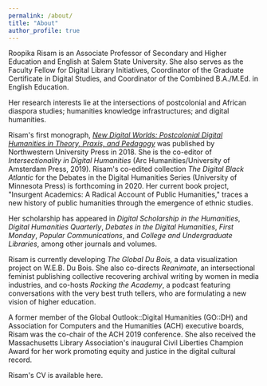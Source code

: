 ```yaml
---
permalink: /about/
title: "About"
author_profile: true
---
```


Roopika Risam is an Associate Professor of Secondary and Higher Education and English at Salem State University. She also serves as the Faculty Fellow for Digital Library Initiatives, Coordinator of the Graduate Certificate in Digital Studies, and Coordinator of the Combined B.A./M.Ed. in English Education.

Her research interests lie at the intersections of postcolonial and African diaspora studies; humanities knowledge infrastructures; and digital humanities.

Risam's first monograph, [_New Digital Worlds: Postcolonial Digital Humanities in Theory, Praxis, and Pedagogy_](/new-home/ndw/) was published by Northwestern University Press in 2018. She is the co-editor of _Intersectionality in Digital Humanities_ (Arc Humanities/University of Amsterdam Press, 2019). Risam's co-edited collection _The Digital Black Atlantic_ for the Debates in the Digital Humanities Series (University of Minnesota Press) is forthcoming in 2020. Her current book project, "Insurgent Academics: A Radical Account of Public Humanities," traces a new history of public humanities through the emergence of ethnic studies.

Her scholarship has appeared in _Digital Scholarship in the Humanities_, _Digital Humanities Quarterly_, _Debates in the Digital Humanities_, _First Monday_, _Popular Communications_, and _College and Undergraduate Libraries_, among other journals and volumes.

Risam is currently developing _The Global Du Bois,_ a data visualization project on W.E.B. Du Bois. She also co-directs _Reanimate_, an intersectional feminist publishing collective recovering archival writing by women in media industries, and co-hosts _Rocking the Academy_, a podcast featuring conversations with the very best truth tellers, who are formulating a new vision of higher education.

A former member of the Global Outlook::Digital Humanities (GO::DH) and Association for Computers and the Humanities (ACH) executive boards, Risam was the co-chair of the ACH 2019 conference. She also received the Massachusetts Library Association's inaugural Civil Liberties Champion Award for her work promoting equity and justice in the digital cultural record.

Risam's CV is available here.
